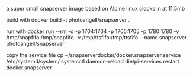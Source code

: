 a super small snapserver image based on Alpine linux
clocks in at 11.5mb

build with
docker build -t photoangell/snapserver .

run with
docker run --rm -d -p 1704:1704 -p 1705:1705 -p 1780:1780 -v /tmp/snapfifo:/tmp/snapfifo -v /tmp/ttsfifo:/tmp/ttsfifo --name snapserver photoangell/snapserver

copy the service file
cp ~/snapserverdocker/docker.snapserver.service /etc/systemd/system/
systemctl daemon-reload 
dietpi-services restart docker.snapserver

